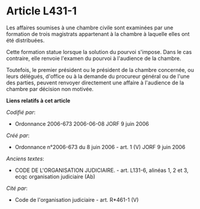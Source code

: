 # Article L431-1

Les affaires soumises à une chambre civile sont examinées par une formation de trois magistrats appartenant à la chambre à
laquelle elles ont été distribuées.

Cette formation statue lorsque la solution du pourvoi s'impose. Dans le cas contraire, elle renvoie l'examen du pourvoi à
l'audience de la chambre.

Toutefois, le premier président ou le président de la chambre concernée, ou leurs délégués, d'office ou à la demande du
procureur général ou de l'une des parties, peuvent renvoyer directement une affaire à l'audience de la chambre par décision
non motivée.

**Liens relatifs à cet article**

_Codifié par_:

  - Ordonnance 2006-673 2006-06-08 JORF 9 juin 2006

_Créé par_:

  - Ordonnance n°2006-673 du 8 juin 2006 - art. 1 (V) JORF 9 juin 2006

_Anciens textes_:

  - CODE DE L'ORGANISATION JUDICIAIRE. - art. L131-6, alinéas 1, 2 et 3, ecqc organisation judiciaire (Ab)

_Cité par_:

  - Code de l'organisation judiciaire - art. R*461-1 (V)
